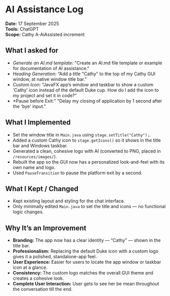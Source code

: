 # AI Assistance Log

**Date:** 17 September 2025  
**Tools:** ChatGPT  
**Scope:** Cathy A-AiAssisted increment

## What I asked for
- *Generate an AI.md template:* "Create an AI.md file template or example for documentation of AI assistance."
- *Heading Generation:* “Add a title "Cathy" to the top of my Cathy GUI window, at native window title bar."
- *Custom Icon:* "JavaFX app’s window and taskbar to show a custom ‘Cathy’ icon instead of the default Duke cup. How do I add the icon to my project and set it in code?"
- *Pause before Exit:" "Delay my closing of application by 1 second after the 'bye' input."
## What I Implemented
- Set the window title in `Main.java` using `stage.setTitle("Cathy");`.
- Added a custom Cathy icon to `stage.getIcons()` so it shows in the title bar and Windows taskbar.
- Generated a clean, cohesive logo with AI (converted to PNG, placed in `/resources/images/`).
- Rebuilt the app so the GUI now has a personalized look-and-feel with its own name and logo.
- Used `PauseTransition` to pause the platform exit by a second.

## What I Kept / Changed
- Kept existing layout and styling for the chat interface.
- Only minimally edited `Main.java` to set the title and icons — no functional logic changes.

## Why It’s an Improvement
- **Branding:** The app now has a clear identity — “Cathy” — shown in the title bar.
- **Professionalism:** Replacing the default Duke icon with a custom logo gives it a polished, standalone-app feel.
- **User Experience:** Easier for users to locate the app window or taskbar icon at a glance.
- **Consistency:** The custom logo matches the overall GUI theme and creates a cohesive look.
- **Complete User Interaction:** User gets to see her be mean throughout the conversation till the end.